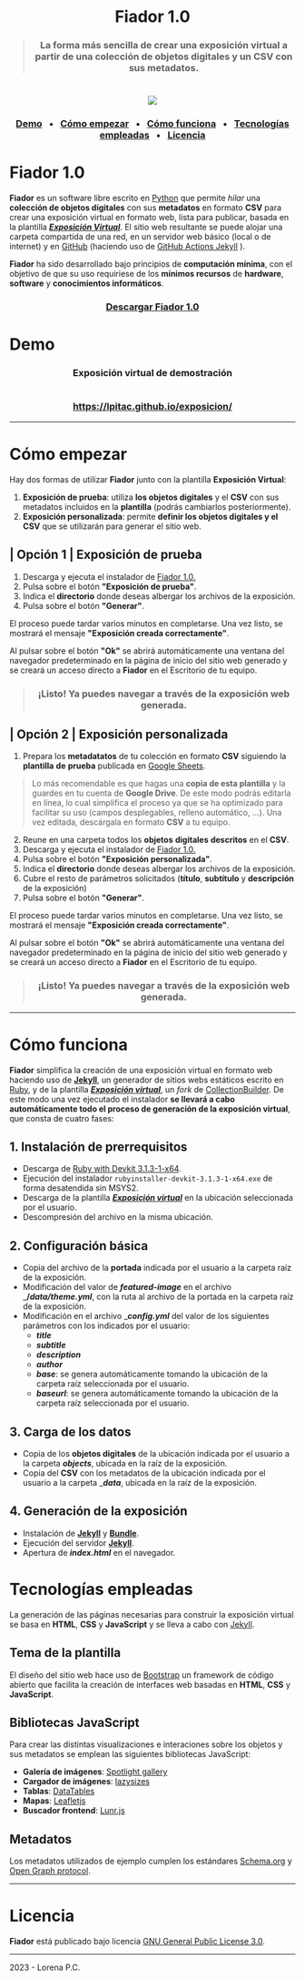 <p></p>
<h1 align="center">Fiador 1.0</h1>

> <h3 align="center">La forma más sencilla de crear una exposición virtual a partir de una colección de objetos digitales y un CSV con sus metadatos.</h3>

<h1 align="center"><img src="https://github.com/lpitac/fiador/blob/main/portada_fiador.svg"></h1>

<h3 align="center"><a href="#demo">Demo</a> &ensp;&bull;&ensp; <a href="#como">Cómo empezar</a> &ensp;&bull;&ensp; <a href="#funcionamiento">Cómo funciona</a> &ensp;&bull;&ensp; <a href="#tecnologias">Tecnologías empleadas</a> &ensp;&bull;&ensp; <a href="#licencia">Licencia</a></h3>

# Fiador 1.0
__Fiador__ es un software libre escrito en [Python](https://www.python.org) que permite _hilar_ una __colección de objetos digitales__ con sus __metadatos__ en formato __CSV__ para crear una exposición virtual en formato web, lista para publicar, basada en la plantilla [___Exposición Virtual___](https://github.com/lpitac/exposicion).
El sitio web resultante se puede alojar una carpeta compartida de una red, en un servidor web básico (local o de internet) y en [GitHub](https://github.com/) (haciendo uso de [GitHub Actions Jekyll](https://jekyllrb.com/docs/continuous-integration/github-actions/) ).

__Fiador__ ha sido desarrollado bajo principios de __computación mínima__, con el objetivo de que su uso requiriese de los __mínimos recursos__ de __hardware__, __software__ y __conocimientos informáticos__.

<h3 align="center"><a href="https://udcgal-my.sharepoint.com/:u:/g/personal/l_pitac_udc_es/EZV8a3fDB11MjyJX_hW9j4kBonbKsP6gluycy_odu1MKQA?e=jGuWOX">Descargar Fiador 1.0</a></h3>

<a name="demo"></a>
# Demo
<h3 align="center">Exposición virtual de demostración</h3> 
<img src="https://github.com/lpitac/exposicion/blob/main/assets/img/captura_portada.svg" alt="">
<h3 align="center"><a href="https://lpitac.github.io/exposicion/" target="_blank">https://lpitac.github.io/exposicion/</a></h3>

----
<a name="como"></a>
# Cómo empezar
Hay dos formas de utilizar __Fiador__ junto con la plantilla __Exposición Virtual__: 
1. __Exposición de prueba__: utiliza __los objetos digitales__ y el __CSV__ con sus metadatos incluidos en la __plantilla__ (podrás cambiarlos posteriormente).
2. __Exposición personalizada__: permite __definir los objetos digitales y el CSV__ que se utilizarán para generar el sitio web.

## | Opción 1 | Exposición de prueba
1. Descarga y ejecuta el instalador de [Fiador 1.0.](https://udcgal-my.sharepoint.com/:u:/g/personal/l_pitac_udc_es/EZV8a3fDB11MjyJX_hW9j4kBonbKsP6gluycy_odu1MKQA?e=jGuWOX) 
2. Pulsa sobre el botón __"Exposición de prueba"__.
3. Indica el __directorio__ donde deseas albergar los archivos de la exposición.
4. Pulsa sobre el botón __"Generar"__.

El proceso puede tardar varios minutos en completarse. Una vez listo, se mostrará el mensaje __"Exposición creada correctamente"__. 

Al pulsar sobre el botón __"Ok"__ se abrirá automáticamente una ventana del navegador predeterminado en la página de inicio del sitio web generado y se creará un acceso directo a __Fiador__ en el Escritorio de tu equipo.

> <h3 align="center">¡Listo! Ya puedes navegar a través de la exposición web generada.</h3>


## | Opción 2 | Exposición personalizada
1. Prepara los __metadatatos__ de tu colección en formato __CSV__ siguiendo la __plantilla__ __de__ __prueba__ publicada en [Google Sheets](https://docs.google.com/spreadsheets/d/1nN_k4JQB4LJraIzns7WcM3OXK-xxGMQhW1shMssflNM/edit?usp=sharing). 
> Lo más recomendable es que hagas una __copia de esta plantilla__ y la guardes en tu cuenta de __Google Drive__. De este modo podrás editarla en línea, lo cual simplifica el proceso ya que se ha optimizado para facilitar su uso (campos desplegables, relleno automático, ...). Una vez editada, descárgala en formato __CSV__ a tu equipo.
2. Reune en una carpeta todos los __objetos__ __digitales__ __descritos__ en el __CSV__.
3. Descarga y ejecuta el instalador de [Fiador 1.0.](https://udcgal-my.sharepoint.com/:u:/g/personal/l_pitac_udc_es/EZV8a3fDB11MjyJX_hW9j4kBonbKsP6gluycy_odu1MKQA?e=jGuWOX) 
4. Pulsa sobre el botón __"Exposición personalizada"__.
3. Indica el __directorio__ donde deseas albergar los archivos de la exposición.
4. Cubre el resto de parámetros solicitados (__título__, __subtítulo__ y __descripción__ de la exposición)
5. Pulsa sobre el botón __"Generar"__.

El proceso puede tardar varios minutos en completarse. Una vez listo, se mostrará el mensaje __"Exposición creada correctamente"__. 

Al pulsar sobre el botón __"Ok"__ se abrirá automáticamente una ventana del navegador predeterminado en la página de inicio del sitio web generado y se creará un acceso directo a __Fiador__ en el Escritorio de tu equipo.

> <h3 align="center">¡Listo! Ya puedes navegar a través de la exposición web generada.</h3>


----

<a name="funcionamiento"></a>
# Cómo funciona
__Fiador__ simplifica la creación de una exposición virtual en formato web haciendo uso de [__Jekyll__](https://jekyllrb.com/), un generador de sitios webs estáticos escrito en [Ruby](https://www.ruby-lang.org/es/), y de la plantilla [___Exposición virtual___](https://github.com/lpitac/exposicion), un _fork_ de [CollectionBuilder](https://collectionbuilder.github.io/).
De este modo una vez ejecutado el instalador __se llevará a cabo automáticamente todo el proceso de generación de la exposición virtual__, que consta de cuatro fases:

## 1. Instalación de prerrequisitos</h3></summary>

- Descarga de [Ruby with Devkit 3.1.3-1-x64](https://github.com/oneclick/rubyinstaller2/releases/download/RubyInstaller-3.1.3-1/rubyinstaller-devkit-3.1.3-1-x64.exe).
- Ejecución del instalador `rubyinstaller-devkit-3.1.3-1-x64.exe` de forma desatendida sin MSYS2.
- Descarga de la plantilla [___Exposición virtual___](https://github.com/lpitac/coleccion-base/archive/refs/heads/main.zip) en la ubicación seleccionada por el usuario.
- Descompresión del archivo en la misma ubicación.

## 2. Configuración básica</h3></summary>
		
- Copia del archivo de la __portada__ indicada por el usuario a la carpeta raíz de la exposición.
- Modificación del valor de ___featured-image___ en el archivo ___/_data/theme.yml___, con la ruta al archivo de la portada en la carpeta raíz de la exposición.
- Modificación en el archivo ____config.yml___ del valor de los siguientes parámetros con los indicados por el usuario: 
	- ___title___
	- ___subtitle___
	- ___description___
	- ___author___
	- ___base___: se genera automáticamente tomando la ubicación de la carpeta raíz seleccionada por el usuario.
	- ___baseurl___: se genera automáticamente tomando la ubicación de la carpeta raíz seleccionada por el usuario.
			
## 3. Carga de los datos

- Copia de los __objetos digitales__ de la ubicación indicada por el usuario a la carpeta ___objects___, ubicada en la raíz de la exposición.
- Copia del __CSV__ con los metadatos de la ubicación indicada por el usuario a la carpeta  ____data___, ubicada en la raíz de la exposición.
		
## 4. Generación de la exposición

- Instalación de [__Jekyll__](https://www.jekyll.com.cn/tutorials/using-jekyll-with-bundler/) y [__Bundle__](https://www.jekyll.com.cn/tutorials/using-jekyll-with-bundler/).
- Ejecución del servidor [__Jekyll__](https://jekyllrb.com/docs/step-by-step/01-setup/).
- Apertura de ___index.html___ en el navegador.

<a name="tecnologias"></a>
# Tecnologías empleadas
La generación de las páginas necesarias para construir la exposición virtual se basa en __HTML__, __CSS__ y __JavaScript__ y se lleva a cabo con [Jekyll](https://jekyllrb.com/).  

## Tema de la plantilla 
El diseño del sitio web hace uso de [Bootstrap](https://getbootstrap.com/) un framework de código abierto que facilita la creación de interfaces web basadas en __HTML__, __CSS__ y __JavaScript__.

## Bibliotecas JavaScript
Para crear las distintas visualizaciones e interaciones sobre los objetos y sus metadatos se emplean las siguientes bibliotecas JavaScript: 

- __Galería de imágenes__: [Spotlight gallery](https://github.com/nextapps-de/spotlight)
- __Cargador de imágenes__: [lazysizes](https://github.com/aFarkas/lazysizes)
- __Tablas__: [DataTables](https://datatables.net/)
- __Mapas__: [Leafletjs](http://leafletjs.com/)
- __Buscador frontend__: [Lunr.js](https://lunrjs.com/)

## Metadatos
Los metadatos utilizados de ejemplo cumplen los estándares [Schema.org](http://schema.org) y [Open Graph protocol](http://ogp.me/).

---
<a name="licencia"></a>
# Licencia

__Fiador__ está publicado bajo licencia [GNU General Public License 3.0](https://www.gnu.org/licenses/gpl-3.0.html).

---
2023 - Lorena P.C.